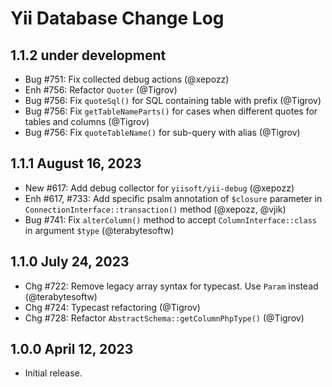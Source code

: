 # Yii Database Change Log

## 1.1.2 under development

- Bug #751: Fix collected debug actions (@xepozz)
- Enh #756: Refactor `Quoter` (@Tigrov) 
- Bug #756: Fix `quoteSql()` for SQL containing table with prefix (@Tigrov)
- Bug #756: Fix `getTableNameParts()` for cases when different quotes for tables and columns (@Tigrov)
- Bug #756: Fix `quoteTableName()` for sub-query with alias (@Tigrov)

## 1.1.1 August 16, 2023

- New #617: Add debug collector for `yiisoft/yii-debug` (@xepozz)
- Enh #617, #733: Add specific psalm annotation of `$closure` parameter in `ConnectionInterface::transaction()` 
  method (@xepozz, @vjik)
- Bug #741: Fix `alterColumn()` method to accept `ColumnInterface::class` in argument `$type` (@terabytesoftw)

## 1.1.0 July 24, 2023

- Chg #722: Remove legacy array syntax for typecast. Use `Param` instead (@terabytesoftw)
- Chg #724: Typecast refactoring (@Tigrov)
- Chg #728: Refactor `AbstractSchema::getColumnPhpType()` (@Tigrov)

## 1.0.0 April 12, 2023

- Initial release.
